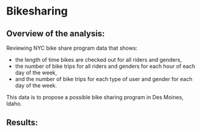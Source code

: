 # Bikesharing

## Overview of the analysis:
Reviewing NYC bike share program data that shows:
- the length of time bikes are checked out for all riders and genders, 
- the number of bike trips for all riders and genders for each hour of each day of the week,
- and the number of bike trips for each type of user and gender for each day of the week. 

This data is to propose a possible bike sharing program in Des Moines, Idaho.

## Results:

